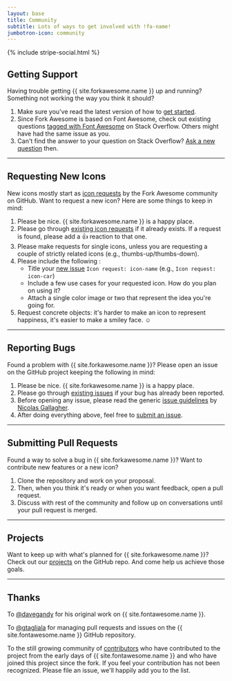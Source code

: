 ```yaml
---
layout: base
title: Community
subtitle: Lots of ways to get involved with !fa-name!
jumbotron-icon: community
---
```


{% include stripe-social.html %}

## Getting Support

Having trouble getting {{ site.forkawesome.name }} up and running? Something
not working the way you think it should?

1. Make sure you've read the latest version of how to [get started].
2. Since Fork Awesome is based on Font Awesome, check out existing questions
   [tagged with Font Awesome] on Stack Overflow. Others might have had the same
   issue as you.
3. Can't find the answer to your question on Stack Overflow?
   [Ask a new question] then.

[get started]: get-started
[tagged with Font Awesome]: //stackoverflow.com/questions/tagged/font-awesome
[Ask a new question]: //stackoverflow.com/questions/ask?tags=fork-awesome

---

## Requesting New Icons

New icons mostly start as [icon requests] by the Fork Awesome community on
GitHub. Want to request a new icon? Here are some things to keep in mind:

1. Please be nice. {{ site.forkawesome.name }} is a happy place.
2. Please go through [existing icon requests] if it already exists. If a
   request is found, please add a 👍 reaction to that one.
3. Please make requests for single icons, unless you are requesting a couple
   of strictly related icons (e.g., thumbs-up/thumbs-down).
4. Please include the following :
   - Title your [new issue] `Icon request: icon-name` (e.g., `Icon request: icon-car`)
   - Include a few use cases for your requested icon. How do you plan on using it?
   - Attach a single color image or two that represent the idea you're going for.
5. Request concrete objects: it's harder to make an icon to represent
   happiness, it's easier to make a smiley face. ☺

[icon requests]: //github.com/ForkAwesome/Fork-Awesome/issues?q=is%3Aissue+label%3Aicon-request
[existing icon requests]: //github.com/ForkAwesome/Fork-Awesome/search?type=Issues&q=label%3Aicon-request
[new issue]: https://github.com/ForkAwesome/Fork-Awesome/issues/new?assignees=&labels=&template=Icon_request.md

---

## Reporting Bugs

Found a problem with {{ site.forkawesome.name }}? Please open an issue on the
GitHub project keeping the following in mind:
1. Please be nice. {{ site.forkawesome.name }} is a happy place.
2. Please go through [existing issues] if your bug has already been reported.
3. Before opening any issue, please read the generic [issue guidelines] by
   [Nicolas Gallagher].
4. After doing everything above, feel free to [submit an issue].

[existing issues]: //github.com/ForkAwesome/Fork-Awesome/search?type=Issues&q=label%3Abug
[issue guidelines]: https://github.com/necolas/issue-guidelines
[Nicolas Gallagher]: https://github.com/necolas/
[submit an issue]: https://github.com/ForkAwesome/Fork-Awesome/issues/new

---

## Submitting Pull Requests

Found a way to solve a bug in {{ site.forkawesome.name }}? Want to contribute
new features or a new icon?
1. Clone the repository and work on your proposal.
2. Then, when you think it's ready or when you want feedback, open a pull request.
3. Discuss with rest of the community and follow up on conversations until your pull request is merged.

---

## Projects

Want to keep up with what's planned for {{ site.forkawesome.name }}? Check out
our [projects] on the GitHub repo. And come help us achieve those goals.

[projects]: https://github.com/ForkAwesome/Fork-Awesome/projects

---

## Thanks

To [@davegandy] for his original work on {{ site.fontawesome.name }}.

To [@gtagliala] for managing pull requests and issues on the
{{ site.fontawesome.name }} GitHub repository.

To the still growing community of [contributors] who have contributed
to the project from the early days of {{ site.fontawesome.name }} and who have
joined this project since the fork. If you feel your contribution has not been
recognized. Please file an issue, we'll happily add you to the list.

[@davegandy]: https://twitter.com/davegandy
[@gtagliala]: https://twitter.com/gtagliala
[contributors]: https://github.com/ForkAwesome/Fork-Awesome/blob/master/CONTRIBUTORS.md
